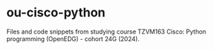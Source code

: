 # ou-cisco-python

Files and code snippets from studying course TZVM163 Cisco: Python programming (OpenEDG) - cohort 24G (2024).
